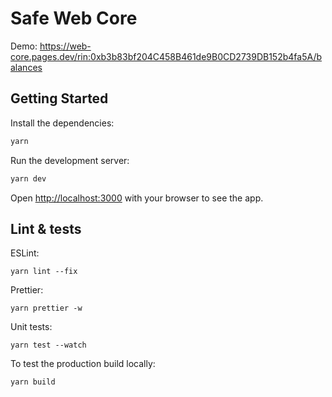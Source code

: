 # Safe Web Core

Demo: https://web-core.pages.dev/rin:0xb3b83bf204C458B461de9B0CD2739DB152b4fa5A/balances

## Getting Started

Install the dependencies:

```bash
yarn
```

Run the development server:

```bash
yarn dev
```

Open [http://localhost:3000](http://localhost:3000) with your browser to see the app.

## Lint & tests

ESLint:
```
yarn lint --fix
```

Prettier:
```
yarn prettier -w
```

Unit tests:
```
yarn test --watch
```

To test the production build locally:
```
yarn build
```
